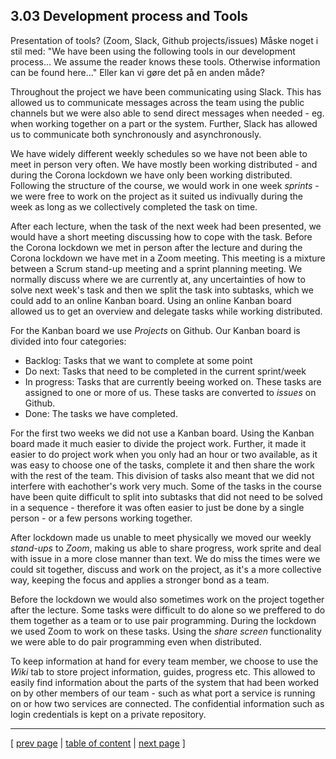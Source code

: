 ## 3.03 Development process and Tools

Presentation of tools? (Zoom, Slack, Github projects/issues)
Måske noget i stil med: 
"We have been using the following tools in our development process...
We assume the reader knows these tools. Otherwise information can be found here..."
Eller kan vi gøre det på en anden måde?

Throughout the project we have been communicating using Slack. This has allowed us to communicate messages across the team using the public channels but we were also able to send direct messages when needed - eg. when working together on a part or the system. Further, Slack has allowed us to communicate both synchronously and asynchronously.

We have widely different weekly schedules so we have not been able to meet in person very often. We have mostly been working distributed - and during the Corona lockdown we have only been working distributed. Following the structure of the course, we would work in one week *sprints* - we were free to work on the project as it suited us indivually during the week as long as we collectively completed the task on time. 

After each lecture, when the task of the next week had been presented, we would have a short meeting discussing how to cope with the task. Before the Corona lockdown we met in person after the lecture and during the Corona lockdown we have met in a Zoom meeting. This meeting is a mixture between a Scrum stand-up meeting and a sprint planning meeting. We normally discuss where we are currently at, any uncertainties of how to solve next week's task and then we split the task into subtasks, which we could add to an online Kanban board. Using an online Kanban board allowed us to get an overview and delegate tasks while working distributed.

For the Kanban board we use *Projects* on Github. Our Kanban board is divided into four categories:
- Backlog: Tasks that we want to complete at some point
- Do next: Tasks that need to be completed in the current sprint/week
- In progress: Tasks that are currently beeing worked on. These tasks are assigned to one or more of us. These tasks are converted to *issues* on Github.
- Done: The tasks we have completed.

For the first two weeks we did not use a Kanban board. Using the Kanban board made it much easier to divide the project work. Further, it made it easier to do project work when you only had an hour or two available, as it was easy to choose one of the tasks, complete it and then share the work with the rest of the team. This division of tasks also meant that we did not interfere with eachother's work very much. Some of the tasks in the course have been quite difficult to split into subtasks that did not need to be solved in a sequence - therefore it was often easier to just be done by a single person - or a few persons working together.

After lockdown made us unable to meet physically we moved our weekly *stand-ups* to *Zoom*, making us able to share progress, work sprite and deal with issue in a more close manner than text. We do miss the times were we could sit together, discuss and work on the project, as it's a more collective way, keeping the focus and applies a stronger bond as a team.

Before the lockdown we would also sometimes work on the project together after the lecture. Some tasks were difficult to do alone so we preffered to do them together as a team or to use pair programming. During the lockdown we used Zoom to work on these tasks. Using the *share screen* functionality we were able to do pair programming even when distributed. 

To keep information at hand for every team member, we choose to use the *Wiki* tab to store project information, guides, progress etc. This allowed to easily find information about the parts of the system that had been worked on by other members of our team - such as what port a service is running on or how two services are connected.
The confidential information such as login credentials is kept on a private repository.


---
[ [prev page](../chapters/302_repo_and_branch_strategy.md) | [table of content](../table_of_content.md) | [next page](../chapters/304_monitoring_and_logging.md) ]